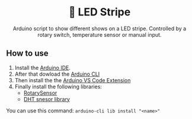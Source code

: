 <h1 align=center>🌈 LED Stripe</h1>
<p align=center>Arduino script to show different shows on a LED stripe. Controlled by a rotary switch, temperature sensor or manual input.</p>

## How to use
1. Install the [Arduino IDE](https://www.arduino.cc/en/software).
2. After that dowload the [Arduino CLI](https://arduino.github.io/arduino-cli/installation/)
3. Then install the the [Arduino VS Code Extension](https://marketplace.visualstudio.com/items?itemName=vsciot-vscode.vscode-arduino)
4. Finally install the following libraries:
    - [RotarySensor](https://www.mathertel.de/Arduino/RotaryEncoderLibrary.aspx)
    - [DHT snesor library](https://github.com/adafruit/DHT-sensor-library)

You can use this command: `arduino-cli lib install "<name>"`
      
